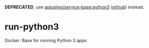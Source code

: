 **DEPRECATED**, use [apluslms/service-base:python3](https://hub.docker.com/r/apluslms/service-base) ([github](https://github.com/apluslms/service-base)) instead.

# run-python3
Docker: Base for running Python 3 apps

